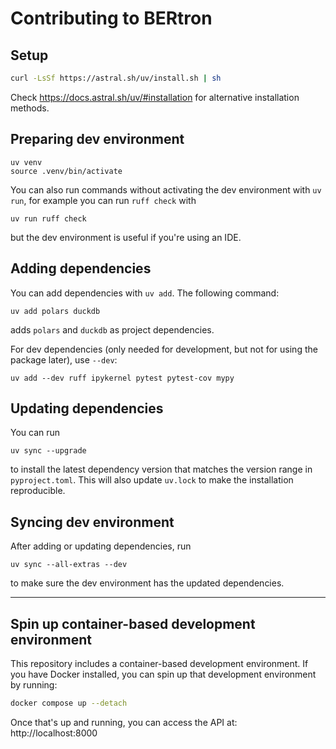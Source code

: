 # Contributing to BERtron

## Setup

```bash
curl -LsSf https://astral.sh/uv/install.sh | sh
```

Check https://docs.astral.sh/uv/#installation for alternative installation methods.

## Preparing dev environment

```
uv venv
source .venv/bin/activate
```

You can also run commands without activating the dev environment with `uv run`,
for example you can run `ruff check` with
```
uv run ruff check
```
but the dev environment is useful if you're using an IDE.

## Adding dependencies

You can add dependencies with `uv add`. The following command:
```
uv add polars duckdb
```
adds `polars` and `duckdb` as project dependencies.

For dev dependencies (only needed for development, but not for using the package later),
use `--dev`:
```
uv add --dev ruff ipykernel pytest pytest-cov mypy
```

## Updating dependencies

You can run
```
uv sync --upgrade
```
to install the latest dependency version that matches the version range in `pyproject.toml`.
This will also update `uv.lock` to make the installation reproducible.

## Syncing dev environment

After adding or updating dependencies,
run
```
uv sync --all-extras --dev
```
to make sure the dev environment has the updated dependencies.

---

## Spin up container-based development environment

This repository includes a container-based development environment. If you have Docker installed, you can spin up that development environment by running:

```sh
docker compose up --detach
```

Once that's up and running, you can access the API at: http://localhost:8000
